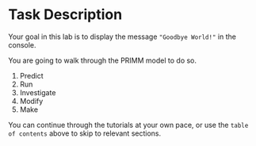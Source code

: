 # Task Description

Your goal in this lab is to display the message `"Goodbye World!"` in the console.

You are going to walk through the PRIMM model to do so.

1. Predict
2. Run
3. Investigate
4. Modify
5. Make

You can continue through the tutorials at your own pace, or use the `table of contents` above to skip to relevant sections.
